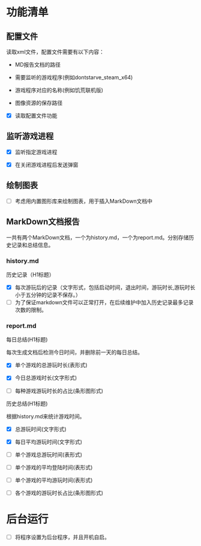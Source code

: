 # 功能清单

## 配置文件

读取xml文件，配置文件需要有以下内容：

- MD报告文档的路径

- 需要监听的游戏程序(例如dontstarve_steam_x64)

- 游戏程序对应的名称(例如饥荒联机版)

- 图像资源的保存路径

- [x] 读取配置文件功能

## 监听游戏进程

- [x] 监听指定游戏进程

- [x] 在关闭游戏进程后发送弹窗

## 绘制图表

- [ ] 考虑用内置图形库来绘制图表，用于插入MarkDown文档中

## MarkDown文档报告

一共有两个MarkDown文档，一个为history.md，一个为report.md。分别存储历史记录和总结信息。

### history.md

历史记录（H1标题）

- [x] 每次游玩后的记录（文字形式，包括启动时间，退出时间，游玩时长,游玩时长小于五分钟的记录不保存。）
- [ ] 为了保证markdown文件可以正常打开，在后续维护中加入历史记录最多记录次数的限制。

### report.md

每日总结(H1标题) 

每次生成文档后检测今日时间，并删除前一天的每日总结。

- [x] 单个游戏的总游玩时长(表形式)

- [x] 今日总游戏时长(文字形式)

- [ ] 每种游戏游玩时长的占比(条形图形式)

历史总结(H1标题)

根据history.md来统计游戏时间。

- [x] 总游玩时间(文字形式)

- [x] 每日平均游玩时间(文字形式)

- [ ] 单个游戏总游玩时间(表形式)

- [ ] 单个游戏的平均登陆时间(表形式)

- [ ] 单个游戏的平均游玩时间(表形式)

- [ ] 各个游戏的游玩时长占比(条形图形式)

# 后台运行

- [ ] 将程序设置为后台程序，并且开机自启。

